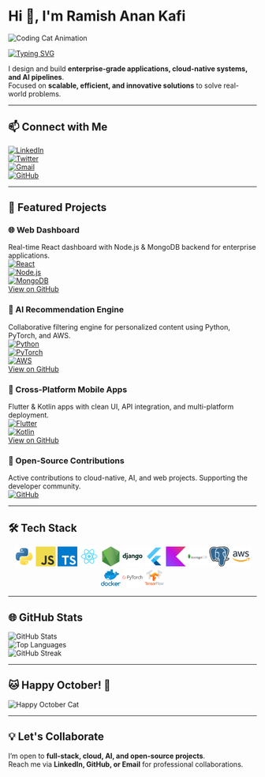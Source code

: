 # Hi 👋, I'm Ramish Anan Kafi

![Coding Cat Animation](https://media.giphy.com/media/JIX9t2j0ZTN9S/giphy.gif)

[![Typing SVG](https://readme-typing-svg.herokuapp.com?font=Fira+Code&size=28&pause=1000&color=00ffae&width=600&lines=Full-Stack+Developer;Cloud+%26+AI+Explorer;Open-Source+Contributor)](https://github.com/kafi003)

I design and build **enterprise-grade applications, cloud-native systems, and AI pipelines**.  
Focused on **scalable, efficient, and innovative solutions** to solve real-world problems.

---

## 📫 Connect with Me

[![LinkedIn](https://img.shields.io/badge/LinkedIn-0077B5?style=for-the-badge&logo=linkedin&logoColor=white)](https://linkedin.com/in/ramishanan-kafi)  
[![Twitter](https://img.shields.io/badge/Twitter-1DA1F2?style=for-the-badge&logo=twitter&logoColor=white)](https://twitter.com/)  
[![Gmail](https://img.shields.io/badge/Email-D14836?style=for-the-badge&logo=gmail&logoColor=white)](mailto:rakafi003@gmail.com)  
[![GitHub](https://img.shields.io/badge/GitHub-181717?style=for-the-badge&logo=github&logoColor=white)](https://github.com/kafi003)

---

## 🚀 Featured Projects

### 🌐 Web Dashboard
Real-time React dashboard with Node.js & MongoDB backend for enterprise applications.  
[![React](https://img.shields.io/badge/React-20232A?style=for-the-badge&logo=react&logoColor=61DAFB)](https://reactjs.org)  
[![Node.js](https://img.shields.io/badge/Node.js-339933?style=for-the-badge&logo=nodedotjs&logoColor=white)](https://nodejs.org)  
[![MongoDB](https://img.shields.io/badge/MongoDB-4EA94B?style=for-the-badge&logo=mongodb&logoColor=white)](https://www.mongodb.com/)  
[View on GitHub](https://github.com/kafi003/your-repo-link)

### 🤖 AI Recommendation Engine
Collaborative filtering engine for personalized content using Python, PyTorch, and AWS.  
[![Python](https://img.shields.io/badge/Python-3776AB?style=for-the-badge&logo=python&logoColor=white)](https://www.python.org)  
[![PyTorch](https://img.shields.io/badge/PyTorch-EE4C2C?style=for-the-badge&logo=pytorch&logoColor=white)](https://pytorch.org)  
[![AWS](https://img.shields.io/badge/AWS-232F3E?style=for-the-badge&logo=amazon-aws&logoColor=white)](https://aws.amazon.com/)  
[View on GitHub](https://github.com/kafi003/your-repo-link)

### 📱 Cross-Platform Mobile Apps
Flutter & Kotlin apps with clean UI, API integration, and multi-platform deployment.  
[![Flutter](https://img.shields.io/badge/Flutter-02569B?style=for-the-badge&logo=flutter&logoColor=white)](https://flutter.dev)  
[![Kotlin](https://img.shields.io/badge/Kotlin-7F52FF?style=for-the-badge&logo=kotlin&logoColor=white)](https://kotlinlang.org)  
[View on GitHub](https://github.com/kafi003/flutter-experiments)

### 🌟 Open-Source Contributions
Active contributions to cloud-native, AI, and web projects. Supporting the developer community.  
[![GitHub](https://img.shields.io/badge/GitHub-181717?style=for-the-badge&logo=github&logoColor=white)](https://github.com/kafi003)

---

## 🛠️ Tech Stack

<div align="center">
<img src="https://raw.githubusercontent.com/github/explore/main/topics/python/python.png" alt="Python" width="40" height="40"/>
<img src="https://raw.githubusercontent.com/github/explore/main/topics/javascript/javascript.png" alt="JavaScript" width="40" height="40"/>
<img src="https://raw.githubusercontent.com/github/explore/main/topics/typescript/typescript.png" alt="TypeScript" width="40" height="40"/>
<img src="https://raw.githubusercontent.com/github/explore/main/topics/react/react.png" alt="React" width="40" height="40"/>
<img src="https://raw.githubusercontent.com/github/explore/main/topics/nodejs/nodejs.png" alt="Node.js" width="40" height="40"/>
<img src="https://raw.githubusercontent.com/github/explore/main/topics/django/django.png" alt="Django" width="40" height="40"/>
<img src="https://raw.githubusercontent.com/github/explore/main/topics/flutter/flutter.png" alt="Flutter" width="40" height="40"/>
<img src="https://raw.githubusercontent.com/github/explore/main/topics/kotlin/kotlin.png" alt="Kotlin" width="40" height="40"/>
<img src="https://raw.githubusercontent.com/github/explore/main/topics/mongodb/mongodb.png" alt="MongoDB" width="40" height="40"/>
<img src="https://raw.githubusercontent.com/github/explore/main/topics/postgresql/postgresql.png" alt="PostgreSQL" width="40" height="40"/>
<img src="https://raw.githubusercontent.com/github/explore/main/topics/aws/aws.png" alt="AWS" width="40" height="40"/>
<img src="https://raw.githubusercontent.com/github/explore/main/topics/docker/docker.png" alt="Docker" width="40" height="40"/>
<img src="https://raw.githubusercontent.com/github/explore/main/topics/pytorch/pytorch.png" alt="PyTorch" width="40" height="40"/>
<img src="https://raw.githubusercontent.com/github/explore/main/topics/tensorflow/tensorflow.png" alt="TensorFlow" width="40" height="40"/>
</div>

---

## 🌐 GitHub Stats

![GitHub Stats](https://github-readme-stats.vercel.app/api?username=kafi003&show_icons=true&theme=radical&count_private=true&hide_border=true)  
![Top Languages](https://github-readme-stats.vercel.app/api/top-langs/?username=kafi003&layout=compact&theme=radical&hide_border=true)  
![GitHub Streak](https://github-readme-streak-stats.herokuapp.com/?user=kafi003&theme=radical&hide_border=true)

---

## 🐱 Happy October! 🎃

![Happy October Cat](https://media.giphy.com/media/13borq7Zo2kulO/giphy.gif)

---

## 💡 Let's Collaborate

I’m open to **full-stack, cloud, AI, and open-source projects**.  
Reach me via **LinkedIn, GitHub, or Email** for professional collaborations.
